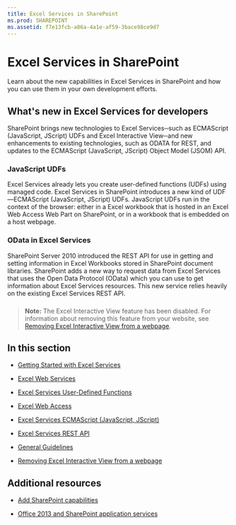 ```yaml
---
title: Excel Services in SharePoint
ms.prod: SHAREPOINT
ms.assetid: f7e13fcb-a86a-4a1e-af59-3bace98ce9d7
---
```



# Excel Services in SharePoint
Learn about the new capabilities in Excel Services in SharePoint and how you can use them in your own development efforts.
## What's new in Excel Services for developers
<a name="xlsWhatsNew"> </a>

SharePoint brings new technologies to Excel Services─such as ECMAScript (JavaScript, JScript) UDFs and Excel Interactive View─and new enhancements to existing technologies, such as ODATA for REST, and updates to the ECMAScript (JavaScript, JScript) Object Model (JSOM) API.
  
    
    

### JavaScript UDFs
<a name="xlsJsUdfs"> </a>

Excel Services already lets you create user-defined functions (UDFs) using managed code. Excel Services in SharePoint introduces a new kind of UDF—ECMAScript (JavaScript, JScript) UDFs. JavaScript UDFs run in the context of the browser: either in a Excel workbook that is hosted in an Excel Web Access Web Part on SharePoint, or in a workbook that is embedded on a host webpage. 
  
    
    

### OData in Excel Services
<a name="xlsOdata"> </a>

SharePoint Server 2010 introduced the REST API for use in getting and setting information in Excel Workbooks stored in SharePoint document libraries. SharePoint adds a new way to request data from Excel Services that uses the Open Data Protocol (OData) which you can use to get information about Excel Services resources. This new service relies heavily on the existing Excel Services REST API.
  
    
    

### 
<a name="xlsOdata"> </a>


> **Note:**
> The Excel Interactive View feature has been disabled. For information about removing this feature from your website, see  [Removing Excel Interactive View from a webpage](removing-excel-interactive-view-from-a-webpage). 
  
    
    


## In this section
<a name="xlsWhatsNew"> </a>


-  [Getting Started with Excel Services](getting-started-with-excel-services)
    
  
-  [Excel Web Services](excel-web-services)
    
  
-  [Excel Services User-Defined Functions](excel-services-user-defined-functions)
    
  
-  [Excel Web Access](excel-web-access)
    
  
-  [Excel Services ECMAScript (JavaScript, JScript)](excel-services-ecmascript-javascript-jscript)
    
  
-  [Excel Services REST API](excel-services-rest-api)
    
  
-  [General Guidelines](general-guidelines)
    
  
-  [Removing Excel Interactive View from a webpage](removing-excel-interactive-view-from-a-webpage)
    
  

## Additional resources
<a name="bk_addresources"> </a>


-  [Add SharePoint capabilities](add-sharepoint-capabilities)
    
  
-  [Office 2013 and SharePoint application services](office-and-sharepoint-application-services)
    
  

  
    
    

